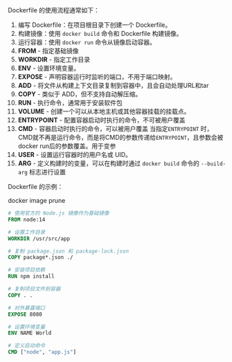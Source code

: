 Dockerfile 的使用流程通常如下：

1. 编写 Dockerfile：在项目根目录下创建一个 Dockerfile。
2. 构建镜像：使用 `docker build` 命令和 Dockerfile 构建镜像。
3. 运行容器：使用 `docker run` 命令从镜像启动容器。
4. **FROM** - 指定基础镜像
5. **WORKDIR** - 指定工作目录
6. **ENV** - 设置环境变量。
7. **EXPOSE** - 声明容器运行时监听的端口，不用于端口映射。
8. **ADD** - 将文件从构建上下文目录复制到容器中，且会自动处理URL和tar
9. **COPY** - 类似于 ADD，但不支持自动解压缩。
10. **RUN** - 执行命令，通常用于安装软件包
11. **VOLUME** - 创建一个可以从本地主机或其他容器挂载的挂载点。
12. **ENTRYPOINT** - 配置容器启动时执行的命令，不可被用户覆盖
13. **CMD** - 容器启动时执行的命令，可以被用户覆盖
    当指定`ENTRYPOINT` 时，CMD就不再是运行命令，而是将CMD的参数传递给`ENTRYPOINT`，且参数会被docker run后的参数覆盖。用于变参
14. **USER** - 设置运行容器时的用户名或 UID。
15. **ARG** - 定义构建时的变量，可以在构建时通过 `docker build` 命令的 `--build-arg` 标志进行设置

Dockerfile 的示例：


docker image prune

```Dockerfile
# 使用官方的 Node.js 镜像作为基础镜像
FROM node:14

# 设置工作目录
WORKDIR /usr/src/app

# 复制 package.json 和 package-lock.json
COPY package*.json ./

# 安装项目依赖
RUN npm install

# 复制项目文件到容器
COPY . .

# 对外暴露端口
EXPOSE 8080

# 设置环境变量
ENV NAME World

# 定义启动命令
CMD ["node", "app.js"]
```
